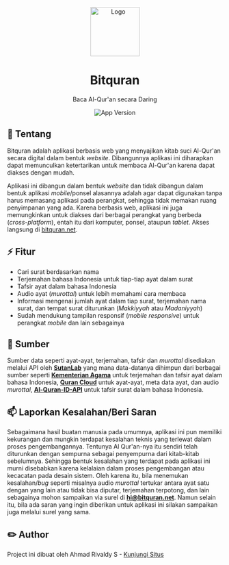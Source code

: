 <div align="center">
    <a href="https://bitquran.net" target="_blank">
        <img src="https://bitquran.net/logo192.png" alt="Logo" height="115" />
    </a>
</div>

<h1 align="center">Bitquran</h1>
<p align="center">Baca Al-Qur'an secara Daring</p>
<div align="center">
    <img src="https://img.shields.io/badge/Version-v1.1.2-green?style=for-the-badge" alt="App Version" />
</div>

## :memo: Tentang
Bitquran adalah aplikasi berbasis web yang menyajikan kitab suci Al-Qur'an secara digital dalam bentuk *website*. Dibangunnya aplikasi ini diharapkan dapat memunculkan ketertarikan untuk membaca Al-Qur'an karena dapat diakses dengan mudah.

Aplikasi ini dibangun dalam bentuk *website* dan tidak dibangun dalam bentuk aplikasi *mobile*/ponsel alasannya adalah agar dapat digunakan tanpa harus memasang aplikasi pada perangkat, sehingga tidak memakan ruang penyimpanan yang ada. Karena berbasis web, aplikasi ini juga memungkinkan untuk diakses dari berbagai perangkat yang berbeda (*cross-platform*), entah itu dari komputer, ponsel, ataupun *tablet*. Akses langsung di [bitquran.net](https://bitquran.net).

## :zap: Fitur
* Cari surat berdasarkan nama
* Terjemahan bahasa Indonesia untuk tiap-tiap ayat dalam surat
* Tafsir ayat dalam bahasa Indonesia
* Audio ayat (*murottal*) untuk lebih memahami cara membaca
* Informasi mengenai jumlah ayat dalam tiap surat, terjemahan nama surat, dan tempat surat diturunkan (*Makkiyyah* atau *Madaniyyah*)
* Sudah mendukung tampilan responsif (*mobile responsive*) untuk perangkat *mobile* dan lain sebagainya

## :book: Sumber
Sumber data seperti ayat-ayat, terjemahan, tafsir dan *murottal* disediakan melalui API oleh [**SutanLab**](https://github.com/sutanlab/quran-api) yang mana data-datanya dihimpun dari berbagai sumber seperti [**Kementerian Agama**](https://quran.kemenag.go.id/) untuk terjemahan dan tafsir ayat dalam bahasa Indonesia, [**Quran Cloud**](https://api.alquran.cloud/) untuk ayat-ayat, meta data ayat, dan audio *murottal*, [**Al-Quran-ID-API**](https://github.com/bachors/Al-Quran-ID-API) untuk tafsir surat dalam bahasa Indonesia.

## :mailbox: Laporkan Kesalahan/Beri Saran
Sebagaimana hasil buatan manusia pada umumnya, aplikasi ini pun memiliki kekurangan dan mungkin terdapat kesalahan teknis yang terlewat dalam proses pengembangannya. Tentunya Al Qur'an-nya itu sendiri telah diturunkan dengan sempurna sebagai penyempurna dari kitab-kitab sebelumnya. Sehingga bentuk kesalahan yang terdapat pada aplikasi ini murni disebabkan karena kelalaian dalam proses pengembangan atau kecacatan pada desain sistem. Oleh karena itu, bila menemukan kesalahan/*bug* seperti misalnya audio *murottal* tertukar antara ayat satu dengan yang lain atau tidak bisa diputar, terjemahan terpotong, dan lain sebagainya mohon sampaikan via surel di **<a href="mailto:hi@bitquran.net">hi@bitquran.net</a>**. Namun selain itu, bila ada saran yang ingin diberikan untuk aplikasi ini silakan sampaikan juga melalui surel yang sama.

## :pencil2: Author
Project ini dibuat oleh Ahmad Rivaldy S - <a href="https://rivaldy.net" target="_blank">Kunjungi Situs</a>
